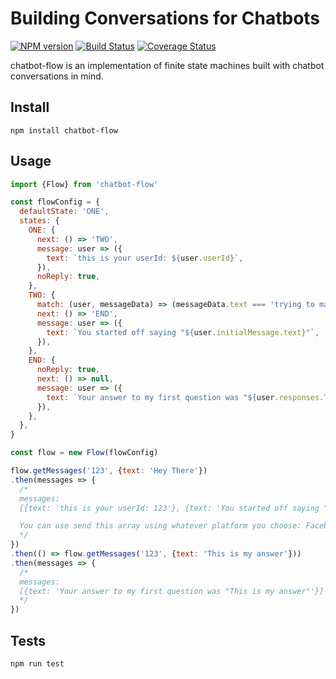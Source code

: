 # Building Conversations for Chatbots

[![NPM version](https://img.shields.io/npm/v/chatbot-flow.svg?style=flat)](https://www.npmjs.org/package/chatbot-flow)
[![Build Status](https://travis-ci.org/dsullivan7/chatbot-flow.svg?branch=master)](https://travis-ci.org/dsullivan7/chatbot-flow)
[![Coverage Status](https://img.shields.io/coveralls/dsullivan7/chatbot-flow.svg)](https://coveralls.io/r/dsullivan7/chatbot-flow?branch=master)

chatbot-flow is an implementation of finite state machines built with chatbot conversations in mind.

## Install
```
npm install chatbot-flow
```

## Usage
```javascript
import {Flow} from 'chatbot-flow'

const flowConfig = {
  defaultState: 'ONE',
  states: {
    ONE: {
      next: () => 'TWO',
      message: user => ({
        text: `this is your userId: ${user.userId}`,
      }),
      noReply: true,
    },
    TWO: {
      match: (user, messageData) => (messageData.text === 'trying to match something'),
      next: () => 'END',
      message: user => ({
        text: `You started off saying "${user.initialMessage.text}"`,
      }),
    },
    END: {
      noReply: true,
      next: () => null,
      message: user => ({
        text: `Your answer to my first question was "${user.responses.TWO.text}"`,
      }),
    },
  },
}

const flow = new Flow(flowConfig)

flow.getMessages('123', {text: 'Hey There'})
.then(messages => {
  /*
  messages:
  [{text: 'this is your userId: 123'}, {text: 'You started off saying "Hey There"'}]

  You can use send this array using whatever platform you choose: Facebook Messenger, Slack, etc...
  */
})
.then(() => flow.getMessages('123', {text: 'This is my answer'}))
.then(messages => {
  /*
  messages:
  [{text: 'Your answer to my first question was "This is my answer"'}]
  */
})
```

## Tests
```
npm run test
```